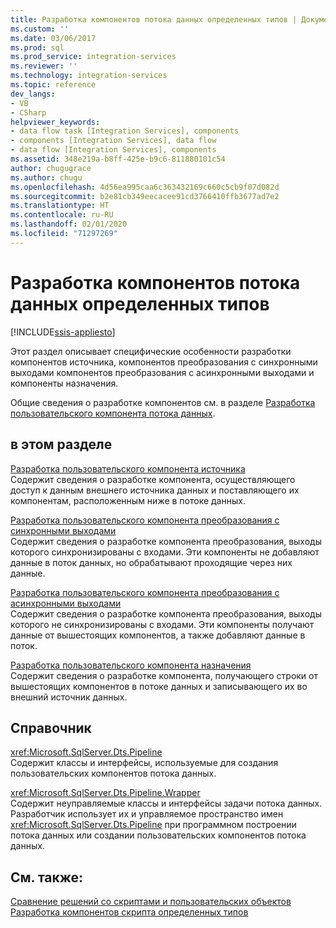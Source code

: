 ```yaml
---
title: Разработка компонентов потока данных определенных типов | Документы Майкрософт
ms.custom: ''
ms.date: 03/06/2017
ms.prod: sql
ms.prod_service: integration-services
ms.reviewer: ''
ms.technology: integration-services
ms.topic: reference
dev_langs:
- VB
- CSharp
helpviewer_keywords:
- data flow task [Integration Services], components
- components [Integration Services], data flow
- data flow [Integration Services], components
ms.assetid: 348e219a-b8ff-425e-b9c6-811880101c54
author: chugugrace
ms.author: chugu
ms.openlocfilehash: 4d56ea995caa6c363432169c660c5cb9f07d082d
ms.sourcegitcommit: b2e81cb349eecacee91cd3766410ffb3677ad7e2
ms.translationtype: HT
ms.contentlocale: ru-RU
ms.lasthandoff: 02/01/2020
ms.locfileid: "71297269"
---
```

# <a name="developing-specific-types-of-data-flow-components"></a>Разработка компонентов потока данных определенных типов

[!INCLUDE[ssis-appliesto](../../includes/ssis-appliesto-ssvrpluslinux-asdb-asdw-xxx.md)]


  Этот раздел описывает специфические особенности разработки компонентов источника, компонентов преобразования с синхронными выходами компонентов преобразования с асинхронными выходами и компоненты назначения.  
  
 Общие сведения о разработке компонентов см. в разделе [Разработка пользовательского компонента потока данных](../../integration-services/extending-packages-custom-objects/data-flow/developing-a-custom-data-flow-component.md).  
  
## <a name="in-this-section"></a>в этом разделе  
 [Разработка пользовательского компонента источника](../../integration-services/extending-packages-custom-objects-data-flow-types/developing-a-custom-source-component.md)  
 Содержит сведения о разработке компонента, осуществляющего доступ к данным внешнего источника данных и поставляющего их компонентам, расположенным ниже в потоке данных.  
  
 [Разработка пользовательского компонента преобразования с синхронными выходами](../../integration-services/extending-packages-custom-objects-data-flow-types/developing-a-custom-transformation-component-with-synchronous-outputs.md)  
 Содержит сведения о разработке компонента преобразования, выходы которого синхронизированы с входами. Эти компоненты не добавляют данные в поток данных, но обрабатывают проходящие через них данные.  
  
 [Разработка пользовательского компонента преобразования с асинхронными выходами](../../integration-services/extending-packages-custom-objects-data-flow-types/developing-a-custom-transformation-component-with-asynchronous-outputs.md)  
 Содержит сведения о разработке компонента преобразования, выходы которого не синхронизированы с входами. Эти компоненты получают данные от вышестоящих компонентов, а также добавляют данные в поток.  
  
 [Разработка пользовательского компонента назначения](../../integration-services/extending-packages-custom-objects-data-flow-types/developing-a-custom-destination-component.md)  
 Содержит сведения о разработке компонента, получающего строки от вышестоящих компонентов в потоке данных и записывающего их во внешний источник данных.  
  
## <a name="reference"></a>Справочник  
 <xref:Microsoft.SqlServer.Dts.Pipeline>  
 Содержит классы и интерфейсы, используемые для создания пользовательских компонентов потока данных.  
  
 <xref:Microsoft.SqlServer.Dts.Pipeline.Wrapper>  
 Содержит неуправляемые классы и интерфейсы задачи потока данных. Разработчик использует их и управляемое пространство имен <xref:Microsoft.SqlServer.Dts.Pipeline> при программном построении потока данных или создании пользовательских компонентов потока данных.  
  
## <a name="see-also"></a>См. также:  
 [Сравнение решений со скриптами и пользовательских объектов](../../integration-services/extending-packages-scripting/comparing-scripting-solutions-and-custom-objects.md)   
 [Разработка компонентов скрипта определенных типов](../../integration-services/extending-packages-scripting-data-flow-script-component-types/developing-specific-types-of-script-components.md)  
  
  

